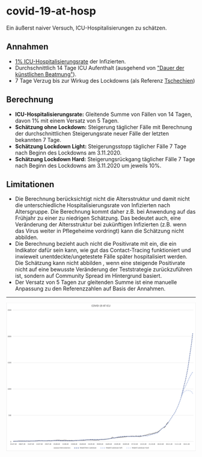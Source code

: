 # covid-19-at-hosp

Ein äußerst naiver Versuch, ICU-Hospitalisierungen zu schätzen.

## Annahmen

- [1% ICU-Hospitalisierungsrate](https://orf.at/stories/3187671/) der Infizierten.
- Durchschnittlich 14 Tage ICU Aufenthalt (ausgehend von ["Dauer der künstlichen Beatmung"](https://www.i-med.ac.at/mypoint/news/744490.html)).
- 7 Tage Verzug bis zur Wirkug des Lockdowns (als Referenz [Tschechien](https://onemocneni-aktualne.mzcr.cz/covid-19))

## Berechnung

- **ICU-Hospitalisierungsrate:** Gleitende Summe von Fällen von 14 Tagen, davon 1% mit einem Versatz von 5 Tagen.
- **Schätzung ohne Lockdown:** Steigerung täglicher Fälle mit Berechnung der durchschnittlichen Steigerungsrate neuer Fälle der letzten bekannten 7 Tage.
- **Schätzung Lockdown Light:** Steigerungsstopp täglicher Fälle 7 Tage nach Beginn des Lockdowns am 3.11.2020.
- **Schätzung Lockdown Hard:** Steigerungsrückgang täglicher Fälle 7 Tage nach Beginn des Lockdowns am 3.11.2020 um jeweils 10%.

## Limitationen

- Die Berechnung berücksichtigt nicht die Altersstruktur und damit nicht die unterschiedliche Hospitalisierungsrate von Infizierten nach Altersgruppe. Die Berechnung kommt daher z.B. bei Anwendung auf das Frühjahr zu einer zu niedrigen Schätzung. Das bedeutet auch, eine Veränderung der Altersstruktur bei zukünftigen Infizierten (z.B. wenn das Virus weiter in Pflegeheime vordringt) kann die Schätzung nicht abbilden.
- Die Berechnung bezieht auch nicht die Positivrate mit ein, die ein Indikator dafür sein kann, wie gut das Contact-Tracing funktioniert und inwieweit unentdeckte/ungetestete Fälle später hospitalisiert werden. Die Schätzung kann nicht abbilden , wenn eine steigende Positivrate nicht auf eine bewusste Veränderung der Teststrategie zurückzuführen ist, sondern auf Community Spread im Hintergrund basiert.
- Der Versatz von 5 Tagen zur gleitenden Summe ist eine manuelle Anpassung zu den Referenzzahlen auf Basis der Annahmen.

----

![covid-19-at-hosp](img/2020-11-05_icu.png)

